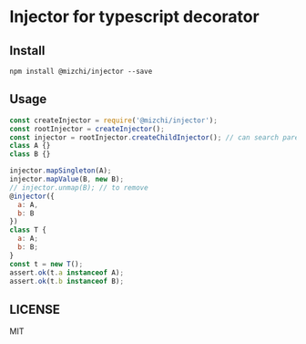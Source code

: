 # Injector for typescript decorator

## Install

```
npm install @mizchi/injector --save
```

## Usage

```js
const createInjector = require('@mizchi/injector');
const rootInjector = createInjector();
const injector = rootInjector.createChildInjector(); // can search parents
class A {}
class B {}

injector.mapSingleton(A);
injector.mapValue(B, new B);
// injector.unmap(B); // to remove
@injector({
  a: A,
  b: B
})
class T {
  a: A;
  b: B;
}
const t = new T();
assert.ok(t.a instanceof A);
assert.ok(t.b instanceof B);
```

## LICENSE

MIT
